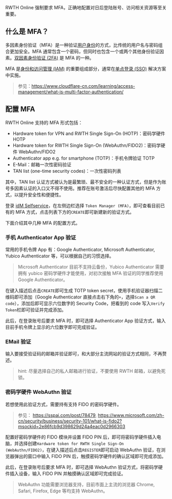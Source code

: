 RWTH Online 强制要求 MFA，正确地配置对日后登陆账号、访问相关资源等至关重要。

## 什么是 MFA？

多因素身份验证（MFA）是一种验证[用户身份](https://www.cloudflare-cn.com/learning/access-management/what-is-identity/)的方式，比传统的用户名与密码组合更加安全。MFA 通常包含一个密码，但同时也包含一个或两个其他身份验证因素。[双因素身份验证 (2FA)](https://www.cloudflare-cn.com/learning/access-management/what-is-two-factor-authentication/) 是 MFA 的一种。

MFA 是[身份和访问管理 (IAM)](https://www.cloudflare-cn.com/learning/access-management/what-is-identity-and-access-management/) 的重要组成部分，通常在[单点登录 (SSO)](https://www.cloudflare-cn.com/learning/access-management/what-is-sso/) 解决方案中实施。

> 参见：https://www.cloudflare-cn.com/learning/access-management/what-is-multi-factor-authentication/

## 配置 MFA

RWTH Online 支持的 MFA 形式包括：

- Hardware token for VPN and RWTH Single Sign-On (HOTP)：密码学硬件 HOTP
- Hardware token for RWTH Single Sign-On (WebAuthn/FIDO2)：密码学硬件 WebAuthn/FIDO2
- Authenticator app e.g. for smartphone (TOTP)：手机令牌验证 TOTP
- E-Mail：邮箱一次性密码验证
- TAN list (one-time security codes)：一次性密码列表

其中，TAN list 认证方式被认为是最繁琐、最不安全的一种认证方式，但是作为账号多因素认证的入口又不得不使用。推荐在账号激活后尽快配置其他的 MFA 方式，以提升安全性和便捷性。

登录 [idM Selfservice](https://www.rwth-aachen.de/selfservice)，在左侧边栏选择 `Token Manager (MFA)`，即可查看目前已有的 MFA 方式，点击列表下方的`CREATE`即可新建新的验证方式。

下面介绍其中几种 MFA 的配置方式。

### 手机 Authenticator App 验证

常用的手机令牌 App 有：Google Authenticator, Microsoft Authenticator, Yubico Authenticator 等，可以根据自己的习惯选择。

> Microsoft Authenticator 目前不支持云备份，Yubico Authenticator 需要拥有 yubico 密码学硬件才能使用，对初次接触 MFA 验证的同学推荐使用 Google Authenticator。

在键入描述后点击`CREATE`即可生成 TOTP token secret，使用手机验证器扫描二维码即可添加（Google Authenticator 直接点击右下角的`+`，选择`Scan a QR code`），添加后即可显示六位数字的 Security Code，把看到的 code 写入`Verify Token`栏即可验证并完成添加。

此后，在登录账号后要求 MFA 时，即可选择 Authenticator App 验证方式，输入目前手机令牌上显示的六位数字即可完成验证。

### EMail 验证

输入要接受验证码的邮箱并验证即可，和大部分主流网站的验证方式相同，不再赘述。

> hint: 尽量选择自己的私人邮箱进行验证，不要使用 RWTH 邮箱，以避免死锁。

### 密码学硬件 WebAuthn 验证

若想使用此验证方式，需要持有支持 FIDO 的密码学硬件。

> 参见： https://sspai.com/post/78479, https://www.microsoft.com/zh-cn/security/business/security-101/what-is-fido2?msockid=2e86fcb9d398629d24a4eac0d2966303

配置好密码学硬件的 FIDO 模块并设置 FIDO PIN 后，即可将密码学硬件插入电脑，并选择创建`Hardware token for RWTH Single Sign-On (WebAuthn/FIDO2)`，在键入描述后点击`REGISTER`即可启动 WebAuthn 验证，在浏览器弹出的窗口中输入 FIDO PIN 后，触摸密码学硬件的确认区域即可完成添加。

此后，在登录账号后要求 MFA 时，即可选择 WebAuthn 验证方式，将密码学硬件插入设备，输入 FIDO PIN 并触摸确认区域即可完成验证。

> WebAuthn 功能需要浏览器支持，目前市面上主流的浏览器 Chrome, Safari, Firefox, Edge 等均支持 WebAuthn。